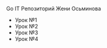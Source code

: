 <!DOCTYPE html>
<html lang="en">
<head>
  <meta charset="UTF-8">
  <title>Document</title>
</head>
<body>

  Go IT
  Репозиторий Жени Осьминова

  <ul>
    <li>Урок №1</li>
    <li>Урок №2</li>
    <li>Урок №3</li>
    <li>Урок №4</li>
  </ul>
</body>
</html>
